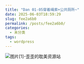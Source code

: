 ```yaml
---
title: "Dan 01-05穿着绳索+公共厕所~"
date: 2025-06-03T18:59:29
slug: fee2a6b0
permalink: /posts/fee2a6b0/
categories:
  - 未分类
tags:
  - wordpress
---
```


![图片[1]-歪歪的耽美资源站](/images/wp/fee2a6b0-562e4c0c.jpg)

